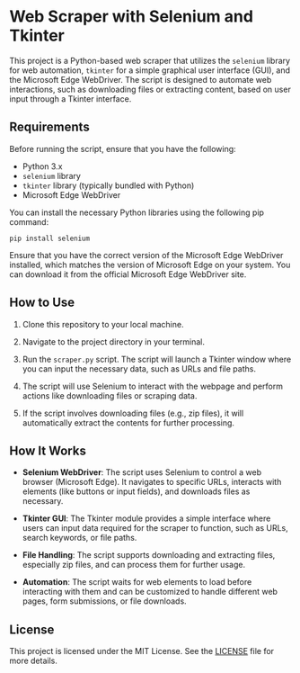 # Web Scraper with Selenium and Tkinter

This project is a Python-based web scraper that utilizes the `selenium` library for web automation, `tkinter` for a simple graphical user interface (GUI), and the Microsoft Edge WebDriver. The script is designed to automate web interactions, such as downloading files or extracting content, based on user input through a Tkinter interface.

## Requirements

Before running the script, ensure that you have the following:

- Python 3.x
- `selenium` library
- `tkinter` library (typically bundled with Python)
- Microsoft Edge WebDriver

You can install the necessary Python libraries using the following pip command:

`pip install selenium`

Ensure that you have the correct version of the Microsoft Edge WebDriver installed, which matches the version of Microsoft Edge on your system. You can download it from the official Microsoft Edge WebDriver site.

## How to Use

1. Clone this repository to your local machine.

2. Navigate to the project directory in your terminal.

3. Run the `scraper.py` script. The script will launch a Tkinter window where you can input the necessary data, such as URLs and file paths.

4. The script will use Selenium to interact with the webpage and perform actions like downloading files or scraping data.

5. If the script involves downloading files (e.g., zip files), it will automatically extract the contents for further processing.

## How It Works

- **Selenium WebDriver**: The script uses Selenium to control a web browser (Microsoft Edge). It navigates to specific URLs, interacts with elements (like buttons or input fields), and downloads files as necessary.
  
- **Tkinter GUI**: The Tkinter module provides a simple interface where users can input data required for the scraper to function, such as URLs, search keywords, or file paths.

- **File Handling**: The script supports downloading and extracting files, especially zip files, and can process them for further usage.

- **Automation**: The script waits for web elements to load before interacting with them and can be customized to handle different web pages, form submissions, or file downloads.

## License

This project is licensed under the MIT License. See the [LICENSE](LICENSE) file for more details.
